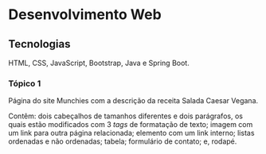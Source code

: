 # Desenvolvimento Web

## Tecnologias

HTML, CSS, JavaScript, Bootstrap, Java e Spring Boot.

### Tópico 1

Página do site Munchies com a descrição da receita Salada Caesar Vegana. 

Contêm: dois cabeçalhos de tamanhos diferentes e dois parágrafos, os quais estão modificados com 3 *tags* de formatação de texto; imagem com um link para outra página relacionada; elemento com um link interno; listas ordenadas e não ordenadas; tabela; formulário de contato; e, rodapé.

